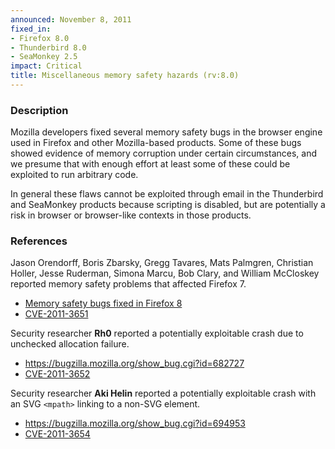 ```yaml
---
announced: November 8, 2011
fixed_in:
- Firefox 8.0
- Thunderbird 8.0
- SeaMonkey 2.5
impact: Critical
title: Miscellaneous memory safety hazards (rv:8.0)
---
```


<h3>Description</h3>

<p>Mozilla developers fixed several memory safety bugs
in the browser engine used in Firefox and other Mozilla-based
products. Some of these bugs showed evidence of memory corruption
under certain circumstances, and we presume that with enough effort at
least some of these could be exploited to run arbitrary code.</p>

<p>In general these flaws cannot be exploited through email in the Thunderbird
and SeaMonkey products because scripting is disabled, but are potentially a risk
in browser or browser-like contexts in those products.</p>

<h3>References</h3>

<p>Jason Orendorff, Boris Zbarsky, Gregg Tavares, Mats Palmgren, Christian
Holler, Jesse Ruderman, Simona Marcu, Bob Clary, and William McCloskey reported
memory safety problems that affected Firefox 7.</p>
<ul>
  <li><a href="https://bugzilla.mozilla.org/buglist.cgi?bug_id=646968,652054,665070,671160,672892,674843,675515,676918,677847,679593,686044">
          Memory safety bugs fixed in Firefox 8</a></li>
  <li><a href="http://cve.mitre.org/cgi-bin/cvename.cgi?name=CVE-2011-3651" class="ex-ref">CVE-2011-3651</a></li>
</ul>

<p>Security researcher <strong>Rh0</strong> reported a potentially exploitable
crash due to unchecked allocation failure.</p>
<ul>
  <li><a href="https://bugzilla.mozilla.org/show_bug.cgi?id=682727">
      https://bugzilla.mozilla.org/show_bug.cgi?id=682727</a></li>
  <li><a href="http://cve.mitre.org/cgi-bin/cvename.cgi?name=CVE-2011-3652" class="ex-ref">CVE-2011-3652</a></li>
</ul>

<p>Security researcher <strong>Aki Helin</strong> reported a potentially
exploitable crash with an SVG <code>&lt;mpath&gt;</code> linking to
a non-SVG element.</p>
<ul>
  <li><a href="https://bugzilla.mozilla.org/show_bug.cgi?id=694953">
      https://bugzilla.mozilla.org/show_bug.cgi?id=694953</a></li>
  <li><a href="http://cve.mitre.org/cgi-bin/cvename.cgi?name=CVE-2011-3654" class="ex-ref">CVE-2011-3654</a></li>
</ul>



